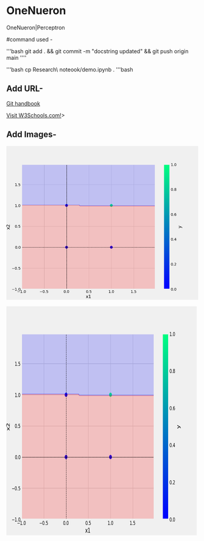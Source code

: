 # OneNueron
OneNueron|Perceptron


#command used -


'''bash
git add . && git commit -m "docstring updated" && git push origin main
''''

'''bash
cp Research\ noteook/demo.ipynb .
'''bash

## Add URL-
[Git handbook](https://guides.github.com/introduction/git-handbook/)

<a href="https://www.w3schools.com">Visit W3Schools.com!</a>>

## Add Images-
![Sample Image](plots/and.png)

<img src="plots/and.png" alt="Girl in a jacket" width="500" height="600">